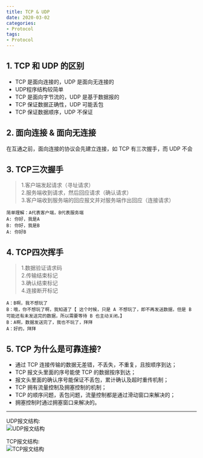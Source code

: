 ```yaml
---
title: TCP & UDP
date: 2020-03-02
categories:
- Protocol
tags:
- Protocol
---
```


## 1. TCP 和 UDP 的区别
   
+ TCP 是面向连接的，UDP 是面向无连接的
+ UDP程序结构较简单
+ TCP 是面向字节流的，UDP 是基于数据报的
+ TCP 保证数据正确性，UDP 可能丢包
+ TCP 保证数据顺序，UDP 不保证

## 2. 面向连接 & 面向无连接
   
在互通之前，面向连接的协议会先建立连接，如 TCP 有三次握手，而 UDP 不会

## 3. TCP三次握手
   
> 1.客户端发起请求（寻址请求）   
> 2.服务端收到请求，然后回应请求（确认请求）   
> 3.客户端收到服务端的回应报文并对服务端作出回应（连接请求）      

```
简单理解：A代表客户端，B代表服务端
A: 你好，我是A
B: 你好，我是B
A: 你好B
```   

## 4. TCP四次挥手
> 1.数据验证请求码   
> 2.传输结束标记   
> 3.确认结束标记   
> 4.连接断开标记   
   

```
A：B啊，我不想玩了
B：哦，你不想玩了啊，我知道了【 这个时候，只是 A 不想玩了，即不再发送数据，但是 B 可能还有未发送完的数据，所以需要等待 B 也主动关闭。】
B：A啊，数据发送完了，我也不玩了，拜拜
A：好的，拜拜
```   

## 5. TCP 为什么是可靠连接?
   
+ 通过 TCP 连接传输的数据无差错，不丢失，不重复，且按顺序到达；   
+ TCP 报文头里面的序号能使 TCP 的数据按序到达；   
+ 报文头里面的确认序号能保证不丢包，累计确认及超时重传机制；   
+ TCP 拥有流量控制及拥塞控制的机制；   
+ TCP 的顺序问题，丢包问题，流量控制都是通过滑动窗口来解决的；   
+ 拥塞控制时通过拥塞窗口来解决的。   
   
---
UDP报文结构:   
![UDP报文结构](https://tva1.sinaimg.cn/large/0081Kckwly1gka4t2swykj30m805wt8m.jpg)   

TCP报文结构:   
![TCP报文结构](https://tva1.sinaimg.cn/large/0081Kckwly1gka4t380fpj30m80aiwem.jpg)
